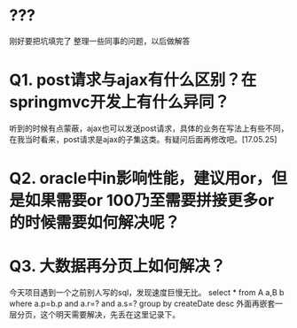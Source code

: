 # ???
刚好要把坑填完了
整理一些同事的问题，以后做解答


# Q1. post请求与ajax有什么区别？在springmvc开发上有什么异同？
听到的时候有点蒙蔽，ajax也可以发送post请求，具体的业务在写法上有些不同，在我当时看来，post请求是ajax的子集这类。有疑问后面再修改吧。[17.05.25]


# Q2. oracle中in影响性能，建议用or，但是如果需要or 100乃至需要拼接更多or的时候需要如何解决呢？



# Q3. 大数据再分页上如何解决？
今天项目遇到一个之前别人写的sql，发现速度巨慢无比。
select * from A a,B b where a.p=b.p and a.r=? and a.s=? group by createDate desc
外面再嵌套一层分页，这个明天需要解决，先丢在这里记录下。
